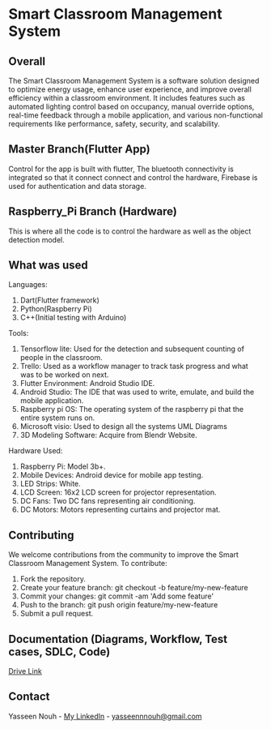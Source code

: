 # Smart Classroom Management System

## Overall

The Smart Classroom Management System is a software solution designed to optimize energy usage, enhance user experience, and improve overall efficiency within a classroom environment. It includes features such as automated lighting control based on occupancy, manual override options, real-time feedback through a mobile application, and various non-functional requirements like performance, safety, security, and scalability.

## Master Branch(Flutter App)
Control for the app is built with flutter, The bluetooth connectivity is integrated so that it connect connect and control the hardware, Firebase is used for authentication and data storage.

## Raspberry_Pi Branch (Hardware)
This is where all the code is to control the hardware as well as the object detection model.


## What was used
Languages:
1. Dart(Flutter framework)
2. Python(Raspberry Pi)
3. C++(Initial testing with Arduino)

Tools:
1. Tensorflow lite: Used for the detection and subsequent counting of people in the classroom.
2. Trello: Used as a workflow manager to track task progress and what was to be worked on next.
3. Flutter Environment: Android Studio IDE.
4. Android Studio: The IDE that was used to write, emulate, and build the mobile application.
5. Raspberry pi OS: The operating system of the raspberry pi that the entire system runs on.
6. Microsoft visio: Used to design all the systems UML Diagrams
7. 3D Modeling Software: Acquire from Blendr Website.

Hardware Used:
1. Raspberry Pi: Model 3b+.
2. Mobile Devices: Android device for mobile app testing.
3. LED Strips: White.
4. LCD Screen: 16x2 LCD screen for projector representation.
5. DC Fans: Two DC fans representing air conditioning.
6. DC Motors: Motors representing curtains and projector mat.

## Contributing
We welcome contributions from the community to improve the Smart Classroom Management System. To contribute:

1. Fork the repository.
2. Create your feature branch: git checkout -b feature/my-new-feature
3. Commit your changes: git commit -am 'Add some feature'
4. Push to the branch: git push origin feature/my-new-feature
5. Submit a pull request.

## Documentation (Diagrams, Workflow, Test cases, SDLC, Code)

[Drive Link](https://drive.google.com/drive/folders/1GUr0nFOqF_oy7Co1SKeZ8stxMMpvTH8P?usp=sharing)

## Contact
Yasseen Nouh - [My LinkedIn](https://www.linkedin.com/in/yasseen-nouh-787923245/) - yasseennnouh@gmail.com
